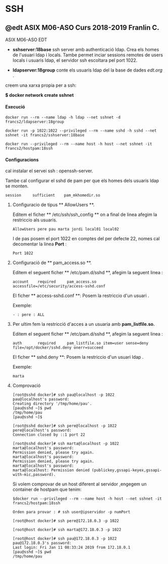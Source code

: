 # SSH
## @edt ASIX M06-ASO Curs 2018-2019 Franlin C.

ASIX M06-ASO EDT

* **sshserver:18base** ssh server amb authenticació ldap. Crea els homes de l'usuari ldap i locals.
Tambe permet inciar sessions remotes de users locals i usuaris ldap, el servidor ssh escoltara pel port 1022.

* **ldapserver:18group** conte els usuaris ldap del la base de dades *edt.org* .

creem una xarxa propia per a ssh:

**$ docker network create sshnet**

#### Execució 

```
docker run --rm --name ldap -h ldap --net sshnet -d francs2/ldapserver:18group

docker run -p 1022:1022 --privileged --rm --name sshd -h sshd --net sshnet -it francs2/sshserver:18base

docker run --privileged --rm --name host -h host --net sshnet -it francs2/hostpam:18ssh

```

#### Configuracions

cal instalar el servei ssh : openssh-server.

Tambe cal configurar el sshd de pam per que els homes dels usuaris ldap se monten.

```
session     sufficient    pam_mkhomedir.so
```

1. Configuracio de tipus ** AllowUsers **.

    Editem el ficher ** /etc/ssh/ssh_config ** on a final de linea afegim la restriccio als usuaris.

    ```
    AllowUsers pere pau marta jordi local01 local02
    ```

    I de pas posem el port 1022 en comptes del per defecte 22, nomes cal decomentar la linea **Port** :
    
	```
	Port 1022
	```


2. Configuració de ** pam_access.so **.

    Editem el seguent ficher ** /etc/pam.d/sshd **, afegim la seguent linea :

    ```
    account    required     pam_access.so accessfile=/etc/security/access-sshd.conf

    ```

    El ficher ** access-sshd.conf **: Posem la restriccio d'un usuari .

    Exemple:

    ```
    - : pere : ALL
    
    ```

3. Per ultim fem la restricció d'acces a un usuaria amb **pam_listfile.so.**
	
	Editem el seguent ficher ** /etc/pam.d/sshd **, afegim la seguent linea :
    
    ```
    auth       required     pam_listfile.so item=user sense=deny file=/opt/docker/sshd.deny onerr=succeed

    ```

    El ficher ** sshd.deny **: Posem la restriccio d'un usuari ldap .

    Exemple:

    ```
    marta
    
    ```

4. Comprovació

	```
	[root@sshd docker]# ssh pau@localhost -p 1022
	pau@localhost's password: 
	Creating directory '/tmp/home/pau'.
	[pau@sshd ~]$ pwd
	/tmp/home/pau
	[pau@sshd ~]$ 

	```
	
	```
	[root@sshd docker]# ssh pere@localhost -p 1022
	pere@localhost's password: 
	Connection closed by ::1 port 22

	```

	```
	[root@sshd docker]# ssh marta@localhost -p 1022
	marta@localhost's password: 
	Permission denied, please try again.
	marta@localhost's password: 
	Permission denied, please try again.
	marta@localhost's password: 
	marta@localhost: Permission denied (publickey,gssapi-keyex,gssapi-with-mic,password).
	```

	Si volem comprovar de un host diferent al servidor ,engegem un container de hostpam que tenim:
	
	```
 	$docker run --privileged --rm --name host -h host --net sshnet -it francs2/hostpam:18ssh
	
	Orden para provar : # ssh user@ipservidor -p numPort
	```
	
	```
	[root@host docker]# ssh pere@172.18.0.3 -p 1022

	[root@host docker]# ssh marta@172.18.0.3 -p 1022

	[root@host docker]# ssh pau@172.18.0.3 -p 1022
	pau@172.18.0.3's password: 
	Last login: Fri Jan 11 08:33:24 2019 from 172.18.0.1
	[pau@sshd ~]$ pwd
	/tmp/home/pau

	```

